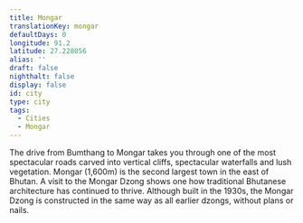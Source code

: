 ```yaml
---
title: Mongar
translationKey: mongar
defaultDays: 0
longitude: 91.2
latitude: 27.228056
alias: ''
draft: false
nighthalt: false
display: false
id: city
type: city
tags:
  - Cities
  - Mongar
---
```

The drive from Bumthang to Mongar takes you through one of the most spectacular roads carved into vertical cliffs, spectacular waterfalls and lush vegetation. Mongar (1,600m) is the second largest town in the east of Bhutan.    A visit to the Mongar Dzong shows one how traditional Bhutanese architecture has continued to thrive. Although built in the 1930s, the Mongar Dzong is constructed in the same way as all earlier dzongs, without plans or nails.    
